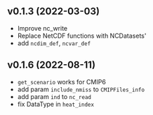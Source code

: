 ## v0.1.3 (2022-03-03)

- Improve nc_write
- Replace NetCDF functions with NCDatasets'
- add `ncdim_def`, `ncvar_def`

## v0.1.6 (2022-08-11)

- `get_scenario` works for CMIP6
- add param `include_nmiss` to `CMIPFiles_info`
- add param `ind` to `nc_read`
- fix DataType in `heat_index`

